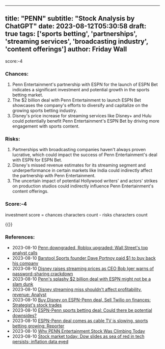 
---
title: "PENN"
subtitle: "Stock Analysis by ChatGPT"
date: 2023-08-12T05:30:58
draft: true
tags: ['sports betting', 'partnerships', 'streaming services', 'broadcasting industry', 'content offerings']
author: Friday Wall
---

score:-4
### Chances:
1. Penn Entertainment's partnership with ESPN for the launch of ESPN Bet indicates a significant investment and potential growth in the sports betting market.
2. The $2 billion deal with Penn Entertainment to launch ESPN Bet showcases the company's efforts to diversify and capitalize on the growing sports betting industry.
3. Disney's price increase for streaming services like Disney+ and Hulu could potentially benefit Penn Entertainment's ESPN Bet by driving more engagement with sports content.
### Risks:
1. Partnerships with broadcasting companies haven't always proven lucrative, which could impact the success of Penn Entertainment's deal with ESPN for ESPN Bet.
2. Disney's missed revenue estimates for its streaming segment and underperformance in certain markets like India could indirectly affect the partnership with Penn Entertainment.
3. The uncertain impact of potential Hollywood writers' and actors' strikes on production studios could indirectly influence Penn Entertainment's content offerings.
### Score:-4
investment score = chances characters count - risks characters count

{{<tradingview symbol="NASDAQ:PENN">}}
### References:
- 2023-08-10 [Penn downgraded, Roblox upgraded: Wall Street's top analyst calls](https://finance.yahoo.com/news/penn-downgraded-roblox-upgraded-wall-141209751.html?.tsrc=rss)
- 2023-08-10 [Barstool Sports founder Dave Portnoy paid $1 to buy back his company](https://finance.yahoo.com/news/barstool-sports-founder-dave-portnoy-paid-1-to-buy-back-his-company-224936058.html?.tsrc=rss)
- 2023-08-10 [Disney raises streaming prices as CEO Bob Iger warns of password-sharing crackdown](https://finance.yahoo.com/news/disney-raises-streaming-prices-as-ceo-bob-iger-warns-of-password-sharing-crackdown-220936858.html?.tsrc=rss)
- 2023-08-10 [Penn's splashy $2 billion deal with ESPN might not be a slam dunk](https://finance.yahoo.com/news/penns-splashy-2-billion-deal-with-espn-might-not-be-a-slam-dunk-195948927.html?.tsrc=rss)
- 2023-08-10 [Disney streaming miss shouldn't affect profitability, revenue: Analyst](https://finance.yahoo.com/video/disney-streaming-miss-shouldnt-affect-212250415.html?.tsrc=rss)
- 2023-08-10 [Buy Disney on ESPN-Penn deal, Sell Twilio on finances: Strategist's stock trades](https://finance.yahoo.com/video/buy-disney-espn-penn-deal-205244722.html?.tsrc=rss)
- 2023-08-10 [ESPN-Penn sports betting deal: Could there be potential downsides?](https://finance.yahoo.com/video/espn-penn-sports-betting-deal-203426440.html?.tsrc=rss)
- 2023-08-10 [ESPN-Penn deal comes as cable TV is slowing, sports betting growing: Reporter](https://finance.yahoo.com/video/espn-penn-deal-comes-cable-193356359.html?.tsrc=rss)
- 2023-08-10 [Why PENN Entertainment Stock Was Climbing Today](https://finance.yahoo.com/m/e2fe5a92-a964-3e92-b862-ba3e0cb5c6f3/why-penn-entertainment-stock.html?.tsrc=rss)
- 2023-08-10 [Stock market today: Dow slides as sea of red in tech persists; inflation data eyed](https://finance.yahoo.com/news/stock-market-today-dow-slides-162340817.html?.tsrc=rss)


                
